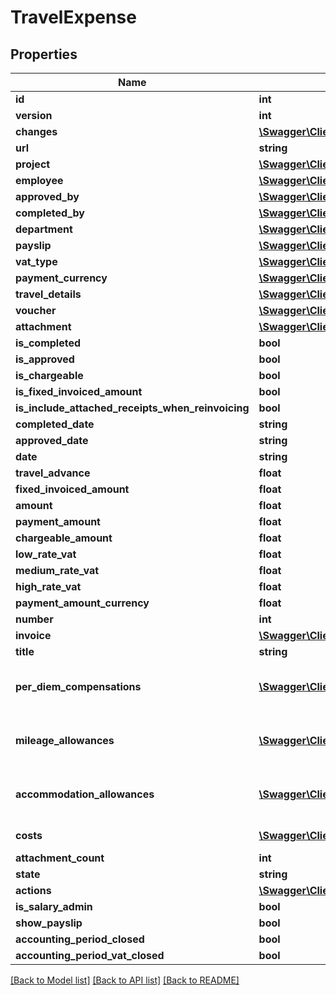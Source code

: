 # TravelExpense

## Properties
Name | Type | Description | Notes
------------ | ------------- | ------------- | -------------
**id** | **int** |  | [optional] 
**version** | **int** |  | [optional] 
**changes** | [**\Swagger\Client\Model\Change[]**](Change.md) |  | [optional] 
**url** | **string** |  | [optional] 
**project** | [**\Swagger\Client\Model\Project**](Project.md) |  | [optional] 
**employee** | [**\Swagger\Client\Model\Employee**](Employee.md) |  | 
**approved_by** | [**\Swagger\Client\Model\Employee**](Employee.md) |  | [optional] 
**completed_by** | [**\Swagger\Client\Model\Employee**](Employee.md) |  | [optional] 
**department** | [**\Swagger\Client\Model\Department**](Department.md) |  | [optional] 
**payslip** | [**\Swagger\Client\Model\Payslip**](Payslip.md) |  | [optional] 
**vat_type** | [**\Swagger\Client\Model\VatType**](VatType.md) |  | [optional] 
**payment_currency** | [**\Swagger\Client\Model\Currency**](Currency.md) |  | [optional] 
**travel_details** | [**\Swagger\Client\Model\TravelDetails**](TravelDetails.md) |  | [optional] 
**voucher** | [**\Swagger\Client\Model\Voucher**](Voucher.md) |  | [optional] 
**attachment** | [**\Swagger\Client\Model\Document**](Document.md) |  | [optional] 
**is_completed** | **bool** |  | [optional] 
**is_approved** | **bool** |  | [optional] 
**is_chargeable** | **bool** |  | [optional] 
**is_fixed_invoiced_amount** | **bool** |  | [optional] 
**is_include_attached_receipts_when_reinvoicing** | **bool** |  | [optional] 
**completed_date** | **string** |  | [optional] 
**approved_date** | **string** |  | [optional] 
**date** | **string** |  | [optional] 
**travel_advance** | **float** |  | [optional] 
**fixed_invoiced_amount** | **float** |  | [optional] 
**amount** | **float** |  | [optional] 
**payment_amount** | **float** |  | [optional] 
**chargeable_amount** | **float** |  | [optional] 
**low_rate_vat** | **float** |  | [optional] 
**medium_rate_vat** | **float** |  | [optional] 
**high_rate_vat** | **float** |  | [optional] 
**payment_amount_currency** | **float** |  | [optional] 
**number** | **int** |  | [optional] 
**invoice** | [**\Swagger\Client\Model\Invoice**](Invoice.md) |  | [optional] 
**title** | **string** |  | [optional] 
**per_diem_compensations** | [**\Swagger\Client\Model\PerDiemCompensation[]**](PerDiemCompensation.md) | Link to individual per diem compensations. | [optional] 
**mileage_allowances** | [**\Swagger\Client\Model\MileageAllowance[]**](MileageAllowance.md) | Link to individual mileage allowances. | [optional] 
**accommodation_allowances** | [**\Swagger\Client\Model\AccommodationAllowance[]**](AccommodationAllowance.md) | Link to individual accommodation allowances. | [optional] 
**costs** | [**\Swagger\Client\Model\Cost[]**](Cost.md) | Link to individual costs. | [optional] 
**attachment_count** | **int** |  | [optional] 
**state** | **string** |  | [optional] 
**actions** | [**\Swagger\Client\Model\Link[]**](Link.md) |  | [optional] 
**is_salary_admin** | **bool** |  | [optional] 
**show_payslip** | **bool** |  | [optional] 
**accounting_period_closed** | **bool** |  | [optional] 
**accounting_period_vat_closed** | **bool** |  | [optional] 

[[Back to Model list]](../../README.md#documentation-for-models) [[Back to API list]](../../README.md#documentation-for-api-endpoints) [[Back to README]](../../README.md)

